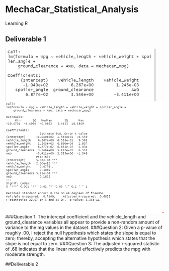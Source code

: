 # MechaCar_Statistical_Analysis
Learning R

## Deliverable 1
![Deliverable_1_lm.png](/Resources/Deliverable_1_lm.png)
![Deliverable_1_summary.png](/Resources/Deliverable_1_summary.png)
###Question 1: The intercept coefficient and the vehicle_length and ground_clearance variables all appear to provide a non-random amount of variance to the mg values in the dataset.
###Question 2: Given a p-value of roughly .00, I reject the null hypothesis which states the slope is equal to zero; thereby, accepting the alternative hypothesis which states that the slope is not equal to zero. 
###Question 3: The adjusted r-squared statistic of .68 indicates that the linear model effectively predicts the mpg with moderate strength. 

##Deliverable 2
